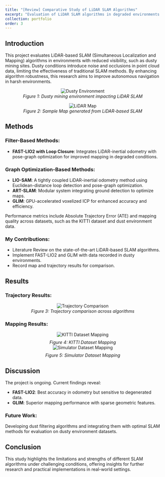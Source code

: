 ```yaml
---
title: "[Review] Comparative Study of LiDAR SLAM Algorithms"
excerpt: "Evaluation of LiDAR SLAM algorithms in degraded environments with focus on robustness improvements for dusty conditions. <br/><img src='../images/lidar_slam/main.png'>"
collection: portfolio
order: 3
---
```


## Introduction

This project evaluates LiDAR-based SLAM (Simultaneous Localization and Mapping) algorithms in environments with reduced visibility, such as dusty mining sites. Dusty conditions introduce noise and occlusions in point cloud data, limiting the effectiveness of traditional SLAM methods. By enhancing algorithm robustness, this research aims to improve autonomous navigation in harsh environments.

<figure style="text-align: center;">
  <img src="../../images/lidar_slam/dusty_environment.png" alt="Dusty Environment" style="max-width: 100%;" />
  <figcaption style="font-style: italic;">Figure 1: Dusty mining environment impacting LiDAR SLAM</figcaption>
</figure>

<figure style="text-align: center;">
  <img src="../../images/lidar_slam/lidar_map.png" alt="LiDAR Map" style="max-width: 100%;" />
  <figcaption style="font-style: italic;">Figure 2: Sample Map generated from LiDAR-based SLAM</figcaption>
</figure>

## Methods

### Filter-Based Methods:
- **FAST-LIO2 with Loop Closure**: Integrates LiDAR-inertial odometry with pose-graph optimization for improved mapping in degraded conditions.

### Graph Optimization-Based Methods:
- **LIO-SAM**: A tightly coupled LiDAR-inertial odometry method using Euclidean-distance loop detection and pose-graph optimization.
- **ART-SLAM**: Modular system integrating ground detection to optimize maps.
- **GLIM**: GPU-accelerated voxelized ICP for enhanced accuracy and efficiency.

Performance metrics include Absolute Trajectory Error (ATE) and mapping quality across datasets, such as the KITTI dataset and dust environment data.

### My Contributions:
- Literature Review on the state-of-the-art LiDAR-based SLAM algorithms.
- Implement FAST-LIO2 and GLIM with data recorded in dusty environments.
- Record map and trajectory results for comparison.

## Results

### Trajectory Results:
<figure style="text-align: center;">
  <img src="../../images/lidar_slam/trajectory_comparison.png" alt="Trajectory Comparison" style="max-width: 100%;" />
  <figcaption style="font-style: italic;">Figure 3: Trajectory comparison across algorithms</figcaption>
</figure>

### Mapping Results:
<figure style="text-align: center; margin: 0;">
  <img src="../../images/lidar_slam/kitti_mapping.png" alt="KITTI Dataset Mapping" style="max-width: 100%;" />
  <figcaption style="font-style: italic; margin-top: 8px;">Figure 4: KITTI Dataset Mapping</figcaption>
</figure>

<figure style="text-align: center; margin: 0;">
  <img src="../../images/lidar_slam/sim_mapping.png" alt="Simulator Dataset Mapping" style="max-width: 100%;" />
  <figcaption style="font-style: italic; margin-top: 8px;">Figure 5: Simulator Dataset Mapping</figcaption>
</figure>

## Discussion

The project is ongoing. Current findings reveal:
- **FAST-LIO2**: Best accuracy in odometry but sensitive to degenerated data.
- **GLIM**: Superior mapping performance with sparse geometric features.

### Future Work:
Developing dust filtering algorithms and integrating them with optimal SLAM methods for evaluation on dusty environment datasets.

## Conclusion

This study highlights the limitations and strengths of different SLAM algorithms under challenging conditions, offering insights for further research and practical implementations in real-world settings.
